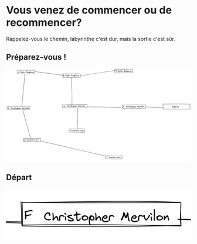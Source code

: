 # Vous venez de commencer ou de recommencer?

Rappelez-vous le chemin, labyrinthe c'est dur, mais la sortie c'est sûr.

## Préparez-vous !

![labyrinthe](../images/image.png)

## Départ

[![image F](../images/F.png)](https://github.com/ssagnane1/tp2-labyrinthe/blob/main/jeu-heros-sdc/F.md)
